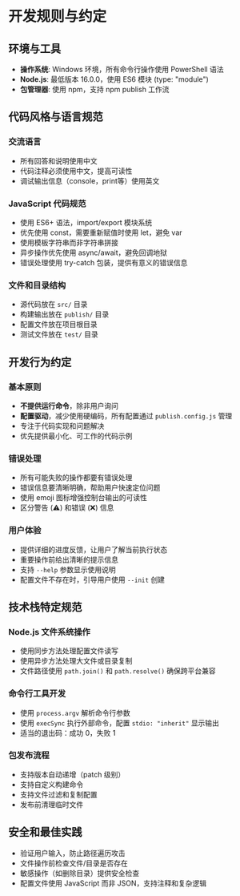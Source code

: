 # 开发规则与约定

## 环境与工具

- **操作系统**: Windows 环境，所有命令行操作使用 PowerShell 语法
- **Node.js**: 最低版本 16.0.0，使用 ES6 模块 (type: "module")
- **包管理器**: 使用 npm，支持 npm publish 工作流

## 代码风格与语言规范

### 交流语言
- 所有回答和说明使用中文
- 代码注释必须使用中文，提高可读性
- 调试输出信息（console，print等）使用英文

### JavaScript 代码规范
- 使用 ES6+ 语法，import/export 模块系统
- 优先使用 const，需要重新赋值时使用 let，避免 var
- 使用模板字符串而非字符串拼接
- 异步操作优先使用 async/await，避免回调地狱
- 错误处理使用 try-catch 包装，提供有意义的错误信息

### 文件和目录结构
- 源代码放在 `src/` 目录
- 构建输出放在 `publish/` 目录
- 配置文件放在项目根目录
- 测试文件放在 `test/` 目录

## 开发行为约定

### 基本原则
- **不提供运行命令**，除非用户询问
- **配置驱动**，减少使用硬编码，所有配置通过 `publish.config.js` 管理
- 专注于代码实现和问题解决
- 优先提供最小化、可工作的代码示例

### 错误处理
- 所有可能失败的操作都要有错误处理
- 错误信息要清晰明确，帮助用户快速定位问题
- 使用 emoji 图标增强控制台输出的可读性
- 区分警告 (⚠️) 和错误 (❌) 信息

### 用户体验
- 提供详细的进度反馈，让用户了解当前执行状态
- 重要操作前给出清晰的提示信息
- 支持 `--help` 参数显示使用说明
- 配置文件不存在时，引导用户使用 `--init` 创建

## 技术栈特定规范

### Node.js 文件系统操作
- 使用同步方法处理配置文件读写
- 使用异步方法处理大文件或目录复制
- 文件路径使用 `path.join()` 和 `path.resolve()` 确保跨平台兼容

### 命令行工具开发
- 使用 `process.argv` 解析命令行参数
- 使用 `execSync` 执行外部命令，配置 `stdio: "inherit"` 显示输出
- 适当的退出码：成功 0，失败 1

### 包发布流程
- 支持版本自动递增（patch 级别）
- 支持自定义构建命令
- 支持文件过滤和复制配置
- 发布前清理临时文件

## 安全和最佳实践

- 验证用户输入，防止路径遍历攻击
- 文件操作前检查文件/目录是否存在
- 敏感操作（如删除目录）提供安全检查
- 配置文件使用 JavaScript 而非 JSON，支持注释和复杂逻辑